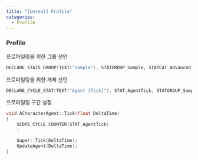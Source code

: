 ```yaml
---
title: "[Unreal] Profile"
categories:
  - Profile
---
```


### Profile


프로파일링을 위한 그룹 선언
```c++
DECLARE_STATS_GROUP(TEXT("Sample"), STATGROUP_Sample, STATCAT_Advanced);
```

프로파일링을 위한 개체 선언
```c++
DECLARE_CYCLE_STAT(TEXT("Agent [Tick]"), STAT_AgentTick, STATGROUP_Sample);
```

프로파일링 구간 설정

```c++
void ACharacterAgent::Tick(float DeltaTime)
{
	SCOPE_CYCLE_COUNTER(STAT_AgentTick)
	;

	Super::Tick(DeltaTime);
	UpdateAgent(DeltaTime);
}
```
